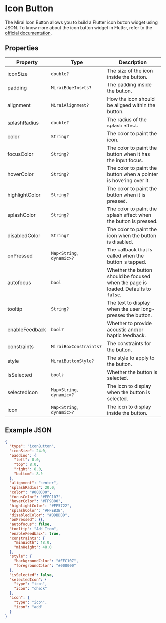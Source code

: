# Icon Button

The Mirai Icon Button allows you to build a Flutter icon button widget using JSON.
To know more about the icon button widget in Flutter, refer to the [official documentation](https://api.flutter.dev/flutter/material/IconButton-class.html).

## Properties

| Property       | Type                    | Description                                                                        |
|----------------|-------------------------|------------------------------------------------------------------------------------|
| iconSize       | `double?`               | The size of the icon inside the button.                                            |
| padding        | `MiraiEdgeInsets?`      | The padding inside the button.                                                     |
| alignment      | `MiraiAlignment?`       | How the icon should be aligned within the button.                                  |
| splashRadius   | `double?`               | The radius of the splash effect.                                                   |
| color          | `String?`               | The color to paint the icon.                                                       |
| focusColor     | `String?`               | The color to paint the button when it has the input focus.                         |
| hoverColor     | `String?`               | The color to paint the button when a pointer is hovering over it.                  |
| highlightColor | `String?`               | The color to paint the button when it is pressed.                                  |
| splashColor    | `String?`               | The color to paint the splash effect when the button is pressed.                   |
| disabledColor  | `String?`               | The color to paint the icon when the button is disabled.                           |
| onPressed      | `Map<String, dynamic>?` | The callback that is called when the button is tapped.                             |
| autofocus      | `bool`                  | Whether the button should be focused when the page is loaded. Defaults to `false`. |
| tooltip        | `String?`               | The text to display when the user long-presses the button.                         |
| enableFeedback | `bool?`                 | Whether to provide acoustic and/or haptic feedback.                                |
| constraints    | `MiraiBoxConstraints?`  | The constraints for the button.                                                    |
| style          | `MiraiButtonStyle?`     | The style to apply to the button.                                                  |
| isSelected     | `bool?`                 | Whether the button is selected.                                                    |
| selectedIcon   | `Map<String, dynamic>?` | The icon to display when the button is selected.                                   |
| icon           | `Map<String, dynamic>?` | The icon to display inside the button.                                             |

## Example JSON

```json
{
  "type": "iconButton",
  "iconSize": 24.0,
  "padding": {
    "left": 8.0,
    "top": 8.0,
    "right": 8.0,
    "bottom": 8.0
  },
  "alignment": "center",
  "splashRadius": 20.0,
  "color": "#000000",
  "focusColor": "#FFC107",
  "hoverColor": "#FF9800",
  "highlightColor": "#FF5722",
  "splashColor": "#FFEB3B",
  "disabledColor": "#BDBDBD",
  "onPressed": {},
  "autofocus": false,
  "tooltip": "Add Item",
  "enableFeedback": true,
  "constraints": {
    "minWidth": 48.0,
    "minHeight": 48.0
  },
  "style": {
    "backgroundColor": "#FFC107",
    "foregroundColor": "#000000"
  },
  "isSelected": false,
  "selectedIcon": {
    "type": "icon",
    "icon": "check"
  },
  "icon": {
    "type": "icon",
    "icon": "add"
  }
}
